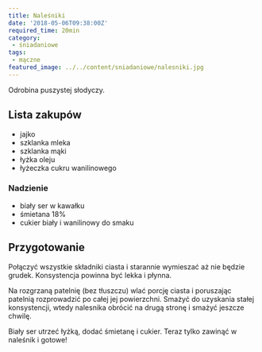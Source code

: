 ```yaml
---
title: Naleśniki
date: '2018-05-06T09:38:00Z'
required_time: 20min
category:
 - śniadaniowe
tags:
 - mączne
featured_image: ../../content/sniadaniowe/nalesniki.jpg
---
```


Odrobina puszystej słodyczy.

<!-- more -->

## Lista zakupów

- jajko
- szklanka mleka
- szklanka mąki
- łyżka oleju
- łyżeczka cukru wanilinowego

### Nadzienie
- biały ser w kawałku
- śmietana 18%
- cukier biały i wanilinowy do smaku

## Przygotowanie

Połączyć wszystkie składniki ciasta i starannie wymieszać aż nie będzie grudek.
Konsystencja powinna być lekka i płynna.

Na rozgrzaną patelnię (bez tłuszczu) wlać porcję ciasta i poruszając patelnią rozprowadzić
po całej jej powierzchni. Smażyć do uzyskania stałej konsystencji, wtedy nalesnika obrócić na drugą stronę
i smażyć jeszcze chwilę.

Biały ser utrzeć łyżką, dodać śmietanę i cukier. Teraz tylko zawinąć w naleśnik i gotowe!
